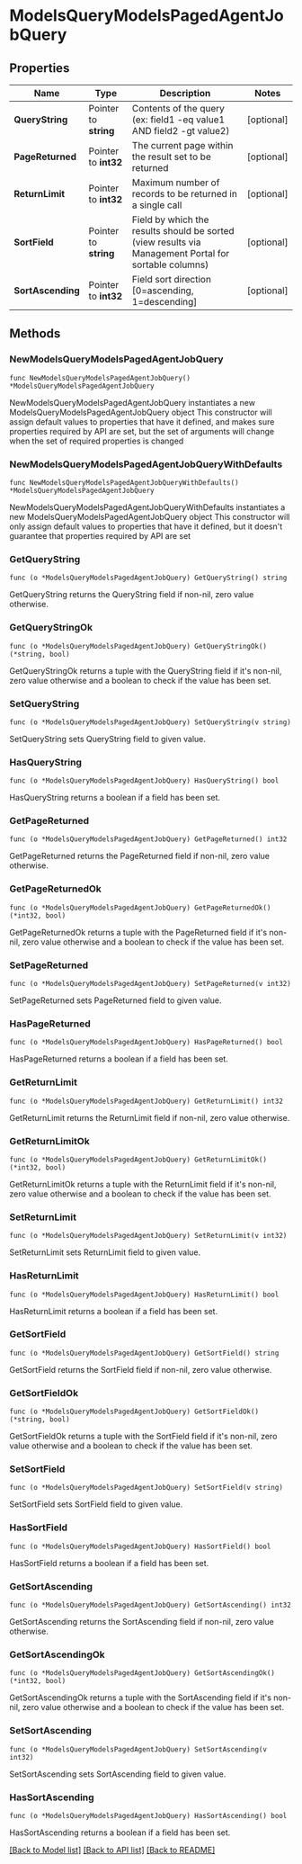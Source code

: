 # ModelsQueryModelsPagedAgentJobQuery

## Properties

Name | Type | Description | Notes
------------ | ------------- | ------------- | -------------
**QueryString** | Pointer to **string** | Contents of the query (ex: field1 -eq value1 AND field2 -gt value2) | [optional] 
**PageReturned** | Pointer to **int32** | The current page within the result set to be returned | [optional] 
**ReturnLimit** | Pointer to **int32** | Maximum number of records to be returned in a single call | [optional] 
**SortField** | Pointer to **string** | Field by which the results should be sorted (view results via Management Portal for sortable columns) | [optional] 
**SortAscending** | Pointer to **int32** | Field sort direction [0&#x3D;ascending, 1&#x3D;descending] | [optional] 

## Methods

### NewModelsQueryModelsPagedAgentJobQuery

`func NewModelsQueryModelsPagedAgentJobQuery() *ModelsQueryModelsPagedAgentJobQuery`

NewModelsQueryModelsPagedAgentJobQuery instantiates a new ModelsQueryModelsPagedAgentJobQuery object
This constructor will assign default values to properties that have it defined,
and makes sure properties required by API are set, but the set of arguments
will change when the set of required properties is changed

### NewModelsQueryModelsPagedAgentJobQueryWithDefaults

`func NewModelsQueryModelsPagedAgentJobQueryWithDefaults() *ModelsQueryModelsPagedAgentJobQuery`

NewModelsQueryModelsPagedAgentJobQueryWithDefaults instantiates a new ModelsQueryModelsPagedAgentJobQuery object
This constructor will only assign default values to properties that have it defined,
but it doesn't guarantee that properties required by API are set

### GetQueryString

`func (o *ModelsQueryModelsPagedAgentJobQuery) GetQueryString() string`

GetQueryString returns the QueryString field if non-nil, zero value otherwise.

### GetQueryStringOk

`func (o *ModelsQueryModelsPagedAgentJobQuery) GetQueryStringOk() (*string, bool)`

GetQueryStringOk returns a tuple with the QueryString field if it's non-nil, zero value otherwise
and a boolean to check if the value has been set.

### SetQueryString

`func (o *ModelsQueryModelsPagedAgentJobQuery) SetQueryString(v string)`

SetQueryString sets QueryString field to given value.

### HasQueryString

`func (o *ModelsQueryModelsPagedAgentJobQuery) HasQueryString() bool`

HasQueryString returns a boolean if a field has been set.

### GetPageReturned

`func (o *ModelsQueryModelsPagedAgentJobQuery) GetPageReturned() int32`

GetPageReturned returns the PageReturned field if non-nil, zero value otherwise.

### GetPageReturnedOk

`func (o *ModelsQueryModelsPagedAgentJobQuery) GetPageReturnedOk() (*int32, bool)`

GetPageReturnedOk returns a tuple with the PageReturned field if it's non-nil, zero value otherwise
and a boolean to check if the value has been set.

### SetPageReturned

`func (o *ModelsQueryModelsPagedAgentJobQuery) SetPageReturned(v int32)`

SetPageReturned sets PageReturned field to given value.

### HasPageReturned

`func (o *ModelsQueryModelsPagedAgentJobQuery) HasPageReturned() bool`

HasPageReturned returns a boolean if a field has been set.

### GetReturnLimit

`func (o *ModelsQueryModelsPagedAgentJobQuery) GetReturnLimit() int32`

GetReturnLimit returns the ReturnLimit field if non-nil, zero value otherwise.

### GetReturnLimitOk

`func (o *ModelsQueryModelsPagedAgentJobQuery) GetReturnLimitOk() (*int32, bool)`

GetReturnLimitOk returns a tuple with the ReturnLimit field if it's non-nil, zero value otherwise
and a boolean to check if the value has been set.

### SetReturnLimit

`func (o *ModelsQueryModelsPagedAgentJobQuery) SetReturnLimit(v int32)`

SetReturnLimit sets ReturnLimit field to given value.

### HasReturnLimit

`func (o *ModelsQueryModelsPagedAgentJobQuery) HasReturnLimit() bool`

HasReturnLimit returns a boolean if a field has been set.

### GetSortField

`func (o *ModelsQueryModelsPagedAgentJobQuery) GetSortField() string`

GetSortField returns the SortField field if non-nil, zero value otherwise.

### GetSortFieldOk

`func (o *ModelsQueryModelsPagedAgentJobQuery) GetSortFieldOk() (*string, bool)`

GetSortFieldOk returns a tuple with the SortField field if it's non-nil, zero value otherwise
and a boolean to check if the value has been set.

### SetSortField

`func (o *ModelsQueryModelsPagedAgentJobQuery) SetSortField(v string)`

SetSortField sets SortField field to given value.

### HasSortField

`func (o *ModelsQueryModelsPagedAgentJobQuery) HasSortField() bool`

HasSortField returns a boolean if a field has been set.

### GetSortAscending

`func (o *ModelsQueryModelsPagedAgentJobQuery) GetSortAscending() int32`

GetSortAscending returns the SortAscending field if non-nil, zero value otherwise.

### GetSortAscendingOk

`func (o *ModelsQueryModelsPagedAgentJobQuery) GetSortAscendingOk() (*int32, bool)`

GetSortAscendingOk returns a tuple with the SortAscending field if it's non-nil, zero value otherwise
and a boolean to check if the value has been set.

### SetSortAscending

`func (o *ModelsQueryModelsPagedAgentJobQuery) SetSortAscending(v int32)`

SetSortAscending sets SortAscending field to given value.

### HasSortAscending

`func (o *ModelsQueryModelsPagedAgentJobQuery) HasSortAscending() bool`

HasSortAscending returns a boolean if a field has been set.


[[Back to Model list]](../README.md#documentation-for-models) [[Back to API list]](../README.md#documentation-for-api-endpoints) [[Back to README]](../README.md)


